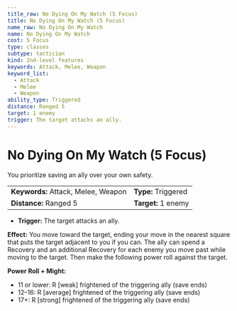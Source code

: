 ```yaml
---
title_raw: No Dying On My Watch (5 Focus)
title: No Dying On My Watch (5 Focus)
name_raw: No Dying On My Watch
name: No Dying On My Watch
cost: 5 Focus
type: classes
subtype: tactician
kind: 2nd-level features
keywords: Attack, Melee, Weapon
keyword_list:
  - Attack
  - Melee
  - Weapon
ability_type: Triggered
distance: Ranged 5
target: 1 enemy
trigger: The target attacks an ally.
---
```


# No Dying On My Watch (5 Focus)

You prioritize saving an ally over your own safety.

|                                     |                     |
| :---------------------------------- | :------------------ |
| **Keywords:** Attack, Melee, Weapon | **Type:** Triggered |
| **Distance:** Ranged 5              | **Target:** 1 enemy |

- **Trigger:** The target attacks an ally.

**Effect:** You move toward the target, ending your move in the nearest square that puts the target adjacent to you if you can. The ally can spend a Recovery and an additional Recovery for each enemy you move past while moving to the target. Then make the following power roll against the target.

**Power Roll + Might:**

- 11 or lower: R \[weak\] frightened of the triggering ally (save ends)
- 12–16: R \[average\] frightened of the triggering ally (save ends)
- 17+: R \[strong\] frightened of the triggering ally (save ends)
